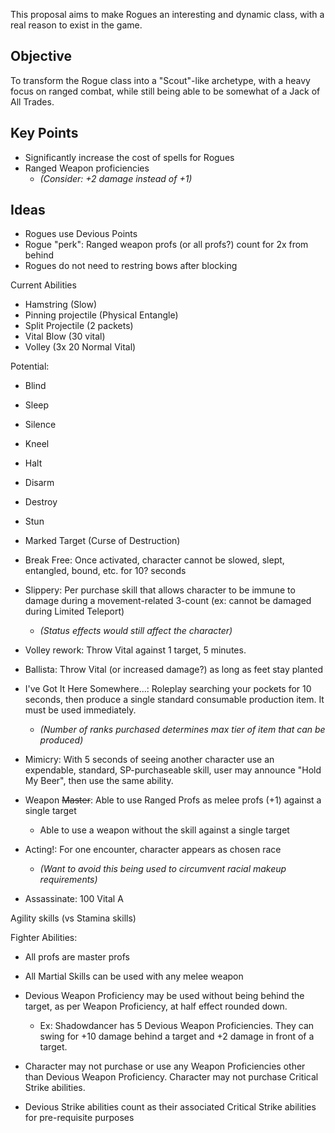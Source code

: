 This proposal aims to make Rogues an interesting and dynamic class, with a real reason to exist in the game.

## Objective ##
To transform the Rogue class into a "Scout"-like archetype, with a heavy focus on ranged combat, while still being able to be somewhat of a Jack of All Trades.

## Key Points ##
- Significantly increase the cost of spells for Rogues
- Ranged Weapon proficiencies 
    - _(Consider: +2 damage instead of +1)_

    

## Ideas ##
- Rogues use Devious Points
- Rogue "perk": Ranged weapon profs (or all profs?) count for 2x from behind
- Rogues do not need to restring bows after blocking

Current Abilities
- Hamstring (Slow)
- Pinning projectile (Physical Entangle)
- Split Projectile (2 packets)
- Vital Blow (30 vital)
- Volley (3x 20 Normal Vital)

Potential:
- Blind
- Sleep
- Silence
- Kneel
- Halt
- Disarm
- Destroy
- Stun
- Marked Target (Curse of Destruction)


- Break Free: Once activated, character cannot be slowed, slept, entangled, bound, etc. for 10? seconds
- Slippery: Per purchase skill that allows character to be immune to damage during a movement-related 3-count (ex: cannot be damaged during Limited Teleport)
    - _(Status effects would still affect the character)_
- Volley rework: Throw Vital against 1 target, 5 minutes.
- Ballista: Throw Vital (or increased damage?) as long as feet stay planted
- I've Got It Here Somewhere...: Roleplay searching your pockets for 10 seconds, then produce a single standard consumable production item. It must be used immediately.
    - _(Number of ranks purchased determines max tier of item that can be produced)_
- Mimicry: With 5 seconds of seeing another character use an expendable, standard, SP-purchaseable skill, user may announce "Hold My Beer", then use the same ability.
- Weapon ~~Master~~: Able to use Ranged Profs as melee profs (+1) against a single target
    - Able to use a weapon without the skill against a single target
- Acting!: For one encounter, character appears as chosen race 
    - _(Want to avoid this being used to circumvent racial makeup requirements)_
- Assassinate: 100 Vital
A

Agility skills (vs Stamina skills)



Fighter Abilities:
- All profs are master profs
- All Martial Skills can be used with any melee weapon




- Devious Weapon Proficiency may be used without being behind the target, as per Weapon Proficiency, at half effect rounded down.
  - Ex: Shadowdancer has 5 Devious Weapon Proficiencies. They can swing for +10 damage behind a target and +2 damage in front of a target.

- Character may not purchase or use any Weapon Proficiencies other than Devious Weapon Proficiency. Character may not purchase Critical Strike abilities.
- Devious Strike abilities count as their associated Critical Strike abilities for pre-requisite purposes